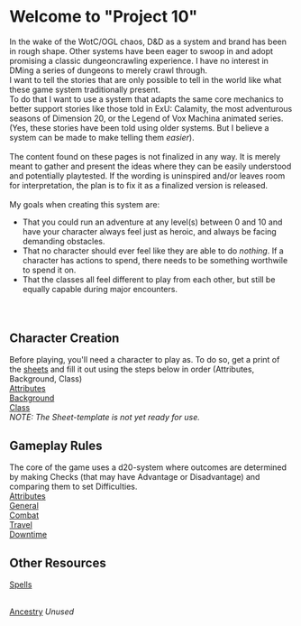 # Welcome to "Project 10"
In the wake of the WotC/OGL chaos, D&D as a system and brand has been in rough shape. Other systems have been eager to swoop in and adopt promising a classic dungeoncrawling experience. I have no interest in DMing a series of dungeons to merely crawl through. <br>
I want to tell the stories that are only possible to tell in the world like what these game system traditionally present. <br>
To do that I want to use a system that adapts the same core mechanics to better support stories like those told in ExU: Calamity, the most adventurous seasons of Dimension 20, or the Legend of Vox Machina animated series. (Yes, these stories have been told using older systems. But I believe a system can be made to make telling them *easier*).
<br><br>
The content found on these pages is not finalized in any way. It is merely meant to gather and present the ideas where they can be easily understood and potentially playtested. If the wording is uninspired and/or leaves room for interpretation, the plan is to fix it as a finalized version is released.
<br><br>
My goals when creating this system are:
+ That you could run an adventure at any level(s) between 0 and 10 and have your character always feel just as heroic, and always be facing demanding obstacles. <br>
+ That no character should ever feel like they are able to do *nothing*. If a character has actions to spend, there needs to be something worthwile to spend it on. <br>
+ That the classes all feel different to play from each other, but still be equally capable during major encounters. <br>
#### <br>

## Character Creation
Before playing, you'll need a character to play as. To do so, get a print of the [sheets](/p10/sheets.pptx) and fill it out using the steps below in order (Attributes, Background, Class)<br>
[Attributes](/p10/attributes) <br>
[Background](/p10/background) <br>
[Class](/p10/classes) <br>
*NOTE: The Sheet-template is not yet ready for use.*

## Gameplay Rules
The core of the game uses a d20-system where outcomes are determined by making Checks (that may have Advantage or Disadvantage) and comparing them to set Difficulties.
<br>
[Attributes](/p10/attributes)
<br>
[General](/p10/rules/general)
<br>
[Combat](/p10/rules/combat)
<br>
[Travel](/p10/rules/travel)
<br>
[Downtime](/p10/rules/downtime)

## Other Resources
[Spells](https://docs.google.com/spreadsheets/d/11vCY1AdRv7M1DPpUn39UOIfErEqTGtFezS_ny2-8Eng/edit#gid=1123029573)
<br><br>

[Ancestry](/p10/ancestry) *Unused*